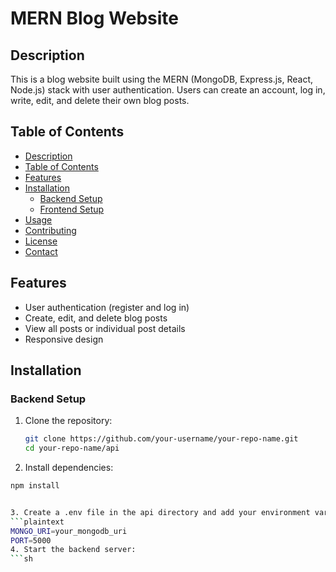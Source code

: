 # MERN Blog Website

## Description

This is a blog website built using the MERN (MongoDB, Express.js, React, Node.js) stack with user authentication. Users can create an account, log in, write, edit, and delete their own blog posts.

## Table of Contents

- [Description](#description)
- [Table of Contents](#table-of-contents)
- [Features](#features)
- [Installation](#installation)
  - [Backend Setup](#backend-setup)
  - [Frontend Setup](#frontend-setup)
- [Usage](#usage)
- [Contributing](#contributing)
- [License](#license)
- [Contact](#contact)

## Features

- User authentication (register and log in)
- Create, edit, and delete blog posts
- View all posts or individual post details
- Responsive design

## Installation

### Backend Setup

1. Clone the repository:

   ```sh
   git clone https://github.com/your-username/your-repo-name.git
   cd your-repo-name/api
2. Install dependencies:

  ```sh
  npm install


3. Create a .env file in the api directory and add your environment variables:
  ```plaintext
  MONGO_URI=your_mongodb_uri
  PORT=5000
4. Start the backend server:
  ```sh





